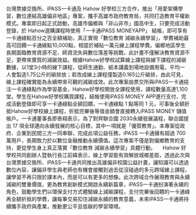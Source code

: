 台灣票據交換所、iPASS一卡通及 Hahow 好學校三方合作，推出「用愛架構學習，數位連結高雄偏非地區」專案，攜手高雄市政府教育局，共同打造教育平權新模式。專案即日起正式啟動，高雄市偏鄉與「非山非市」國高中生，只要完成活動登錄，於 Hahow選購課程時使用「一卡通iPASS MONEYAPP」 結帳，即可享有 一卡通綠點百分之百全額補助，真正實現「數位教育 減碳永續學習」，學費補助最高可回饋一卡通綠點10,000點，相當於補貼一萬元線上課程學費。偏鄉地區學生長期面臨教育資源不足、師資流失與數位落差等挑戰，此計畫不僅解決教育資源不足，更帶來實質的減碳效益。根據Hahow好學校試算線上課程與線下課程的減碳數據，以1堂3小時的線下課程，從師生通勤、紙本講義到場地設備用電，平均一人會製造1.75公斤的碳排放；若改成線上課程僅製造0.165公斤碳排，由此可見，線上課程確實能為永續帶來可觀的減碳成效。此次專案由票交所與iPASS一卡通挹注一卡通綠點作為學習基金，Hahow好學校開放全課程使用，課程數量高達1,100堂。學生在Hahow好學校購買課程，結帳使用iPASS MONEY APP進行支付，完成活動登錄即可享一卡通綠點全額回饋，一卡通綠點 1 點等同 1 元，可事後全額折抵Hahow好學校線上課程，折抵完畢後等值金額會直接轉入iPASS MONEY 儲值帳戶。一卡通董事長廖泰翔表示，為了對齊聯合國 2030永續發展議程，聯合國提出 17 項全球邁向永續發展的核心目標，其中一項就是「優質教育」。本專案從政府、企業到民間三方一同串聯，完成此項公益任務，iPASS 一卡通擁有超過 700 萬用戶，長期致力於以數位金融推動永續價值。這次專案不僅是對偏鄉教育的支持，更從學生身上真正落實「數位教育 減碳永續學習」具體行動。     Hahow 好學校共同創辦人暨執行長江前緯表示，線上學習能有效解放城鄉差距，透過此次與台灣票據交換所、iPASS一卡通共同推出高雄偏非校園公益計畫，讓知識可以透過數位內容，讓偏非學生與老師也有機會接觸到過去從沒碰過的多元跨域線上課程，讓學習不再只限於課本內，而是可以有更多的想像。此次跨域合作展現教育與永續減碳的雙重價值，更為教育創新模式開啟永續新篇章，iPASS一卡通扮演著永續的角色，鼓勵學生們以環保支付方式體驗線上減碳課程，支付完畢後回饋的一卡通綠再全額折抵的學費，讓每筆交易扣住減碳永續的教育意義，未來iPASS一卡通將持續攜手政府與產業，推動更公平且低碳的學習環境。